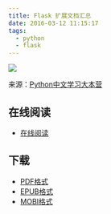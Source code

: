 ```yaml
---
title: Flask 扩展文档汇总
date: 2016-03-12 11:15:17
tags:
  - python
  - flask
---
```


![](https://ek8whxe.cloudimg.io/s/width/226/https://www.gitbook.com/cover/book/wizardforcel/flask-extension-docs.jpg)

来源：[Python中文学习大本营](http://www.pythondoc.com/)

<!--more-->

## 在线阅读 ##

+ [在线阅读](https://www.gitbook.com/book/wizardforcel/flask-extension-docs/details)

## 下载 ##

+ [PDF格式](https://www.gitbook.com/download/pdf/book/wizardforcel/flask-extension-docs)
+ [EPUB格式](https://www.gitbook.com/download/epub/book/wizardforcel/flask-extension-docs)
+ [MOBI格式](https://www.gitbook.com/download/mobi/book/wizardforcel/flask-extension-docs)

